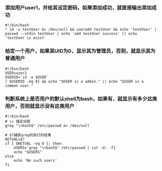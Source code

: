 
### 添加用户user1，并给其设定密码，如果添加成功，就直接输出添加成功

```shell
#!/bin/bash
! id -u testUser &> /dev/null && useradd testUser && echo 'testUser' | passwd --stdin testUser | echo 'add testUser success' || echo 'testUser is exist'
```

### 给定一个用户，如果其UID为0，显示其为管理员，否则，就显示其为普通用户

```shell
#!/bin/bash
USER=user1
USERID=`id -u $USER`
[ $USERID -eq 0] && echo "$USER is a admin." || echo "$USER is a common user."
```

### 判断系统上是否用户的默认shell为bash，如果有，就显示有多少这类用户，否则就显示没有这类用户

```shell
#!/bin/bash
# \< 锚定词首
grep "\<bash$" /etc/passwd &> /dev/null

# $?捕获grep的执行的结果
RETVAL=$?
if [ $RETVAL -eq 0 ]; then
    USERS=`grep "\<bash$" /etc/passwd | cut -d: -f1`
    echo "$USERS"
else
    echo 'No such users'
fi
```